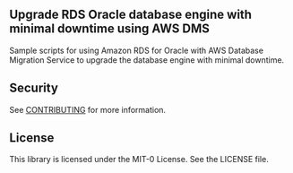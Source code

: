 ## Upgrade RDS Oracle database engine with minimal downtime using AWS DMS

Sample scripts for using Amazon RDS for Oracle with AWS Database Migration Service to upgrade the database engine with minimal downtime.

## Security

See [CONTRIBUTING](CONTRIBUTING.md#security-issue-notifications) for more information.

## License

This library is licensed under the MIT-0 License. See the LICENSE file.